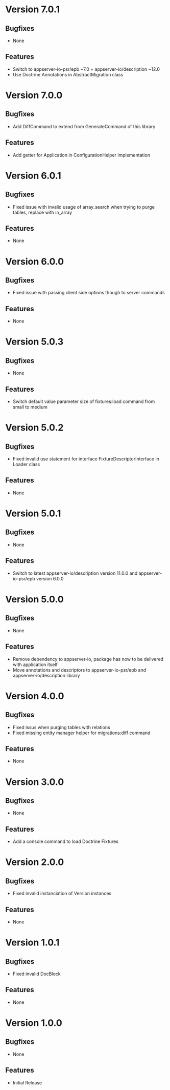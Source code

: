 # Version 7.0.1

## Bugfixes

* None

## Features

* Switch to appserver-io-psr/epb ~7.0 + appserver-io/description ~12.0
* Use Doctrine Annotations in AbstractMigration class

# Version 7.0.0

## Bugfixes

* Add DiffCommand to extend from GenerateCommand of this library

## Features

* Add getter for Application in ConfigurationHelper implementation

# Version 6.0.1

## Bugfixes

* Fixed issue with invalid usage of array_search when trying to purge tables, replace with in_array

## Features

* None

# Version 6.0.0

## Bugfixes

* Fixed issue with passing client side options though to server commands

## Features

* None

# Version 5.0.3

## Bugfixes

* None

## Features

* Switch default value parameter size of fixtures:load command from small to medium

# Version 5.0.2

## Bugfixes

* Fixed invalid use statement for interface FixtureDescriptorInterface in Loader class

## Features

* None

# Version 5.0.1

## Bugfixes

* None

## Features

* Switch to latest appserver-io/description version 11.0.0 and appserver-io-psr/epb version 6.0.0

# Version 5.0.0

## Bugfixes

* None

## Features

* Remove dependency to appserver-io, package has now to be delivered with application itself
* Move annotations and descriptors to appserver-io-psr/epb and appserver-io/description library

# Version 4.0.0

## Bugfixes

* Fixed issus when purging tables with relations
* Fixed missing entity manager helper for migrations:diff command

## Features

* None

# Version 3.0.0

## Bugfixes

* None

## Features

* Add a console command to load Doctrine Fixtures

# Version 2.0.0

## Bugfixes

* Fixed invalid instanciation of Version instances

## Features

* None

# Version 1.0.1

## Bugfixes

* Fixed invalid DocBlock

## Features

* None

# Version 1.0.0

## Bugfixes

* None

## Features

* Initial Release